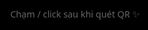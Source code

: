 <!DOCTYPE html>
<html lang="vi">
<head>
<meta charset="UTF-8">
<meta name="viewport" content="width=device-width,initial-scale=1.0">
<title>Galaxy-Heart QR ✨</title>

<style>
html,body{height:100%;margin:0;background:#000;display:grid;place-items:center;overflow:hidden;font-family:system-ui,sans-serif}
#stage{background:#000;cursor:pointer}
#hint{position:fixed;bottom:1rem;left:50%;transform:translateX(-50%);color:#fff;font-size:.9rem;opacity:.4;user-select:none}
#message{
  position:fixed;top:50%;left:50%;transform:translate(-50%,-50%);
  color:#ffbbf9;font-size:1.3rem;font-weight:bold;white-space:nowrap;
  text-shadow:0 0 10px #ff69b4,0 0 20px #fff;
  opacity:0;pointer-events:none}
</style>

<script src="https://cdn.jsdelivr.net/npm/qrcode@1.4.4/build/qrcode.min.js"></script>
<script src="https://cdn.jsdelivr.net/npm/gsap@3.12.5/dist/gsap.min.js"></script>
</head>
<body>
  <canvas id="stage" width="600" height="600"></canvas>
  <div id="hint">Chạm / click sau khi quét QR ✨</div>
  <div id="message">Chúc cậu ngày nào cũng thật hạnh phúc, mãi iuuu 💖</div>

<script>
/* ========= CONFIG ========= */
const BASE_URL  = location.href.split('?')[0];
const QR_TEXT   = BASE_URL + '?auto=1';          // QR mã hoá auto=1
const urlParams = new URLSearchParams(location.search);
const AUTO_PLAY = urlParams.has('play') || urlParams.get('auto')==='1';

const NUM_SHOOTERS=180, HEART_PARTS=2300;
const DUR_METEOR=3, DUR_ASSEMBLE=3, DUR_PULSE=7, DUR_FADE=1;

const cvs=document.getElementById('stage'), ctx=cvs.getContext('2d');
const w=cvs.width, h=cvs.height; let time=0, animating=false;

/* ==== Heart helpers ==== */
function inHeart(x,y){return Math.pow(x*x+y*y-1,3)-x*x*y*y*y<=0;}
function randPoint(r = 210) {
  while (true) {
    const t = Math.random() * Math.PI * 2;
    const x = 16 * Math.pow(Math.sin(t), 3);
    const y = -(13 * Math.cos(t) - 5 * Math.cos(2 * t) - 2 * Math.cos(3 * t) - Math.cos(4 * t));
    return [x * r * 0.045, y * r * 0.045];
  }
}

/* ==== Draw square QR ==== */
function drawQR(){
  const off=document.createElement('canvas');
  QRCode.toCanvas(off,QR_TEXT,{margin:1,width:300,color:{dark:"#000",light:"#fff"}},()=>{
    const ox=w/2-off.width/2, oy=h/2-off.height/2;
    ctx.fillStyle='#fff';ctx.fillRect(ox,oy,off.width,off.height);ctx.drawImage(off,ox,oy);
  });
}
if(!AUTO_PLAY)drawQR();else document.getElementById('hint').style.display='none';

/* ==== Arrays ==== */
const shooters=[], hearts=[]; let heartsFading=false;

/* ==== Start show ==== */
function startShow(){
  if(animating)return; animating=true;
  if(!AUTO_PLAY)gsap.to('#hint',{duration:.4,autoAlpha:0});

  /* sao băng */
  for(let i=0;i<NUM_SHOOTERS;i++){
    shooters.push({x:Math.random()*w*2-w*.5,y:-Math.random()*h*.6,
      vx:-(Math.random()*3+2),vy:(Math.random()*3+2),life:Math.random()*2+2});
  }
  gsap.delayedCall(DUR_METEOR,()=>gsap.to(cvs,{duration:DUR_FADE,onUpdate:fadeQR,onComplete:spawnHearts}));
}
cvs.addEventListener('click',startShow);
if(AUTO_PLAY){ctx.clearRect(0,0,w,h);startShow();}

/* ==== Fade QR ==== */
function fadeQR(){
  ctx.globalCompositeOperation='destination-out';
  ctx.fillStyle='rgba(0,0,0,0.08)';
  ctx.fillRect(0,0,w,h);
  ctx.globalCompositeOperation='source-over';
}

/* ==== Draw heart mini ==== */
function tinyHeart(x,y,s,alpha=1,scale=1){
  ctx.fillStyle = `rgba(255, 125, 233, ${alpha})`;
  ctx.beginPath();
  ctx.moveTo(x,y);
  ctx.bezierCurveTo(x-s*scale,y-s*scale,x-2*s*scale,y+s*scale,x,y+2*s*scale);
  ctx.bezierCurveTo(x+2*s*scale,y+s*scale,x+s*scale,y-s*scale,x,y);
  ctx.fill();
}
const easeOut=t=>t*(2-t);

/* ==== Hearts ==== */
function spawnHearts(){
  for(let i=0;i<HEART_PARTS*2.5;i++){ // Tăng số lượng trái tim nhỏ lên đáng kể
    const [targetX, targetY] = randPoint();
    const angle = Math.random() * Math.PI * 2;
    const radius = Math.max(w, h) * 0.8 * Math.random() + 50; // Bắt đầu xa hơn
    hearts.push({
      x: w / 2 + Math.cos(angle) * radius, // Bắt đầu từ ngoài khung hình
      y: h / 2 + Math.sin(angle) * radius,
      targetX: w / 2 + targetX, // Điểm đích bên trong hình trái tim lớn
      targetY: h / 2 + targetY,
      size: Math.random() * 1.2 + 0.3, // Kích thước ban đầu nhỏ hơn
      prog: 0,
      assembled: false,
      startPulse: 0,
      alpha: Math.random() * 0.4 + 0.6, // Độ trong suốt ban đầu cao hơn để rõ hơn
      tw: Math.random() * Math.PI * 2,
      vx: (w / 2 + targetX - (w / 2 + Math.cos(angle) * radius)) * 0.005 + (Math.random() - 0.5) * 4, // Tốc độ ban đầu chậm hơn, ít biến thiên
      vy: (h / 2 + targetY - (h / 2 + Math.sin(angle) * radius)) * 0.005 + (Math.random() - 0.5) * 4,
      delay: Math.random() * 1.8 // Tăng độ trễ để các trái tim bay vào mượt mà, phân tán hơn
    });
  }
  // Kích hoạt phase fade trái tim sau khi assemble và pulse xong
  setTimeout(() => heartsFading = true, (DUR_ASSEMBLE + DUR_PULSE) * 1e3);
  setTimeout(showMessage, (DUR_ASSEMBLE + DUR_PULSE + DUR_FADE) * 1e3);
}

/* ==== Message ==== */
function showMessage(){
  const msg=document.getElementById('message');
  gsap.to(msg,{duration:1,opacity:1});
  gsap.to(msg,{delay:10,duration:4,x:'-120%',opacity:0,ease:'power1.inOut'});
}

/* ==== Loop ==== */
function loop(){requestAnimationFrame(loop);const dt=.016;time+=dt;if(animating)ctx.clearRect(0,0,w,h);

  /* meteors */
  for(let i=shooters.length-1;i>=0;i--){
    const s=shooters.splice(i,1)[0];
    s.x+=s.vx;s.y+=s.vy;s.life-=dt;
    if(s.life<=0||s.x<-80||s.y>h+80) continue;
    ctx.strokeStyle='rgba(255,255,255,0.85)';ctx.lineWidth=2;
    ctx.beginPath();ctx.moveTo(s.x,s.y);ctx.lineTo(s.x-s.vx*7,s.y-s.vy*7);ctx.stroke();
    shooters.push(s);
  }

  /* hearts */
  hearts.forEach(p=>{
    p.delay -= dt;
    if (p.delay > 0) return; // Nếu còn delay thì chưa vẽ

    if(!p.assembled){
      // Tốc độ bay vào và gia tốc nhẹ dần khi gần đến đích
      const speed = 0.5 + Math.max(0, 1 - p.prog) * 0.5; // Giảm tốc độ khi gần đến đích
      p.x += p.vx * speed;
      p.y += p.vy * speed;

      // Tính khoảng cách đến đích
      const dist = Math.sqrt(Math.pow(p.x - p.targetX, 2) + Math.pow(p.y - p.targetY, 2));
      // Tăng prog dựa trên thời gian, không dựa trên khoảng cách
      p.prog = Math.min(p.prog + dt / DUR_ASSEMBLE * 1.5, 1); // Tăng prog nhanh hơn để assemble nhanh hơn
      if (dist < 10 && p.prog >= 0.9) { // assembled khi gần đích và prog đủ lớn
        p.assembled = true;
        p.startPulse = time;
      }
      tinyHeart(p.x, p.y, p.size, p.alpha);
    } else {
      // Hiệu ứng đập rõ ràng hơn và lấp lánh nhẹ
      const pulse = 1 + 0.25 * Math.sin((time - p.startPulse) * 8); // Biên độ và tần số đập
      const blink = (Math.sin(p.tw * 0.5 + time * 5) * 0.5 + 0.5) * 0.3 + 0.7; // Hiệu ứng lấp lánh nhẹ
      const currentAlpha = heartsFading ? Math.max(0, p.alpha - dt / DUR_FADE) : p.alpha;
      ctx.globalAlpha = currentAlpha * blink; // Kết hợp alpha và blink
      tinyHeart(p.x, p.y, p.size * pulse);
      ctx.globalAlpha = 1; // Reset globalAlpha sau khi vẽ
    }
  });
}
requestAnimationFrame(loop);
</script>
</body>
</html>
